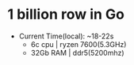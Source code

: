 # 1 billion row in Go

- Current Time(local): ~18-22s
    - 6c cpu    | ryzen 7600(5.3GHz)
    - 32Gb RAM  | ddr5(5200mhz)